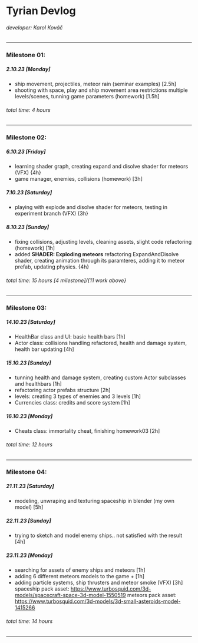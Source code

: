 # Tyrian Devlog
###### developer: Karol Kováč
---
### Milestone 01:
##### **2.10.23 [Monday]**
- ship movement, projectiles, meteor rain (seminar examples) [2.5h]
- shooting with space, play and ship movement area restrictions multiple levels/scenes, tunning game parameters (homework) [1.5h]
###### total time: 4 hours
---
### Milestone 02:
##### **6.10.23 [Friday]**
- learning shader graph, creating expand and disolve shader for meteors (VFX) {4h}
- game manager, enemies, collisions (homework) [3h]
##### **7.10.23 [Saturday]**
- playing with explode and disolve shader for meteors, testing in experiment branch (VFX) {3h}
##### **8.10.23 [Sunday]**
- fixing collisions, adjusting levels, cleaning assets, slight code refactoring (homework) [1h]
- added **SHADER: Exploding meteors** refactoring ExpandAndDisolve shader, creating animation through its paramteres, adding it to meteor prefab, updating physics. {4h}
###### total time: 15 hours [4 milestone]/{11 work above}
---
### Milestone 03:
##### **14.10.23 [Saturday]**
- HealthBar class and UI: basic health bars [1h]
- Actor class: collisions handling refactored, health and damage system, health bar updating [4h]
##### **15.10.23 [Sunday]**
- tunning health and damage system, creating custom Actor subclasses and healthbars [1h]
- refactoring actor prefabs structure [2h]
- levels: creating 3 types of enemies and 3 levels [1h]
- Currencies class: credits and score system [1h]
##### **16.10.23 [Monday]**
- Cheats class: immortality cheat, finishing homework03 [2h]
###### total time: 12 hours
---
### Milestone 04:
##### **21.11.23 [Saturday]**
- modeling, unwraping and texturing spaceship in blender (my own model) [5h]
##### **22.11.23 [Sunday]**
- trying to sketch and model enemy ships.. not satisfied with the result [4h]
##### **23.11.23 [Monday]**
- searching for assets of enemy ships and meteors [1h]
- adding 6 different meteors models to the game + [1h]
- adding particle systems, ship thrusters and meteor smoke (VFX) [3h]
spaceship pack asset: https://www.turbosquid.com/3d-models/spacecraft-space-3d-model-1550519
meteors pack asset: https://www.turbosquid.com/3d-models/3d-small-asteroids-model-1415266
###### total time: 14 hours
---
